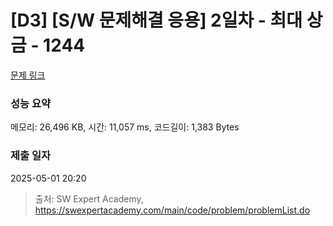 # [D3] [S/W 문제해결 응용] 2일차 - 최대 상금 - 1244 

[문제 링크](https://swexpertacademy.com/main/code/problem/problemDetail.do?contestProbId=AV15Khn6AN0CFAYD) 

### 성능 요약

메모리: 26,496 KB, 시간: 11,057 ms, 코드길이: 1,383 Bytes

### 제출 일자

2025-05-01 20:20



> 출처: SW Expert Academy, https://swexpertacademy.com/main/code/problem/problemList.do